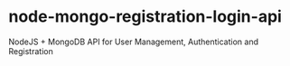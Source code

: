# node-mongo-registration-login-api

NodeJS + MongoDB API for User Management, Authentication and Registration

